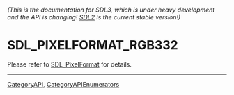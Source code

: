 ###### (This is the documentation for SDL3, which is under heavy development and the API is changing! [SDL2](https://wiki.libsdl.org/SDL2/) is the current stable version!)
# SDL_PIXELFORMAT_RGB332

Please refer to [SDL_PixelFormat](SDL_PixelFormat) for details.

----
[CategoryAPI](CategoryAPI), [CategoryAPIEnumerators](CategoryAPIEnumerators)

